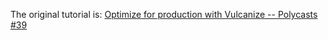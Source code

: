 The original tutorial is: [Optimize for production with Vulcanize -- Polycasts #39](https://www.youtube.com/watch?v=EUZWE8EZ0IU)

